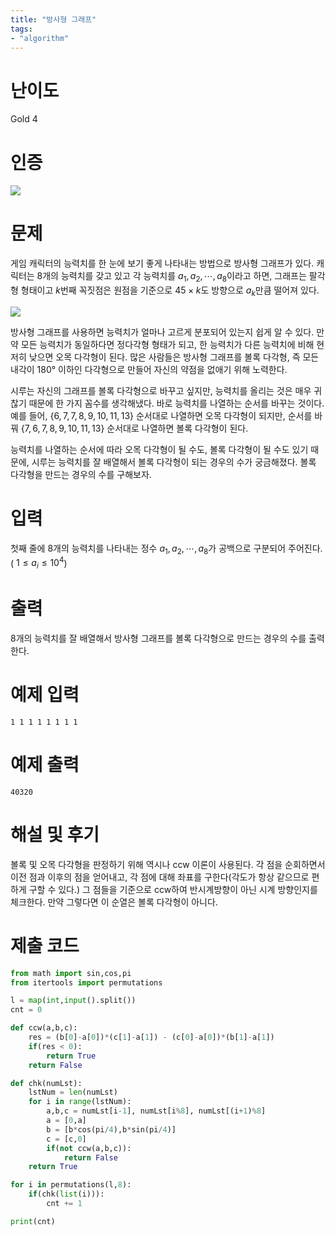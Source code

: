 ```yaml
---
title: "방사형 그래프"
tags:
- "algorithm"
---
```


# 난이도
Gold 4

# 인증
![](https://bmchun00.github.io/assets/algo/week3-5.png)

# 문제
게임 캐릭터의 능력치를 한 눈에 보기 좋게 나타내는 방법으로 방사형 그래프가 있다. 캐릭터는 8개의 능력치를 갖고 있고 각 능력치를 
$a_1, a_2, \cdots, a_8$이라고 하면, 그래프는 팔각형 형태이고 
$k$번째 꼭짓점은 원점을 기준으로 
$45\times k$도 방향으로 
$a_k$만큼 떨어져 있다.

![](https://upload.acmicpc.net/43d13e2d-6736-49e1-a0ef-d3a079ca7b49/-/preview/)

방사형 그래프를 사용하면 능력치가 얼마나 고르게 분포되어 있는지 쉽게 알 수 있다. 만약 모든 능력치가 동일하다면 정다각형 형태가 되고, 한 능력치가 다른 능력치에 비해 현저히 낮으면 오목 다각형이 된다. 많은 사람들은 방사형 그래프를 볼록 다각형, 즉 모든 내각이 
$180°$ 이하인 다각형으로 만들어 자신의 약점을 없애기 위해 노력한다.

시루는 자신의 그래프를 볼록 다각형으로 바꾸고 싶지만, 능력치를 올리는 것은 매우 귀찮기 때문에 한 가지 꼼수를 생각해냈다. 바로 능력치를 나열하는 순서를 바꾸는 것이다. 예를 들어, 
$\lbrace 6,7,7,8,9,10,11,13 \rbrace$ 순서대로 나열하면 오목 다각형이 되지만, 순서를 바꿔 
$\lbrace 7,6,7,8,9,10,11,13 \rbrace$ 순서대로 나열하면 볼록 다각형이 된다.



능력치를 나열하는 순서에 따라 오목 다각형이 될 수도, 볼록 다각형이 될 수도 있기 때문에, 시루는 능력치를 잘 배열해서 볼록 다각형이 되는 경우의 수가 궁금해졌다. 볼록 다각형을 만드는 경우의 수를 구해보자.

# 입력
첫째 줄에 8개의 능력치를 나타내는 정수 
$a_1, a_2, \cdots , a_8$가 공백으로 구분되어 주어진다. (
$1 \leq a_i \leq 10^4$)

# 출력
8개의 능력치를 잘 배열해서 방사형 그래프를 볼록 다각형으로 만드는 경우의 수를 출력한다.

# 예제 입력
```
1 1 1 1 1 1 1 1
```

# 예제 출력
```
40320
```

# 해설 및 후기
볼록 및 오목 다각형을 판정하기 위해 역시나 ccw 이론이 사용된다. 각 점을 순회하면서 이전 점과 이후의 점을 얻어내고, 각 점에 대해 좌표를 구한다(각도가 항상 같으므로 편하게 구할 수 있다.) 그 점들을 기준으로 ccw하여 반시계방향이 아닌 시계 방향인지를 체크한다. 만약 그렇다면 이 순열은 볼록 다각형이 아니다.

# 제출 코드
```py
from math import sin,cos,pi
from itertools import permutations

l = map(int,input().split())
cnt = 0

def ccw(a,b,c):
    res = (b[0]-a[0])*(c[1]-a[1]) - (c[0]-a[0])*(b[1]-a[1])
    if(res < 0):
        return True
    return False

def chk(numLst):
    lstNum = len(numLst)
    for i in range(lstNum):
        a,b,c = numLst[i-1], numLst[i%8], numLst[(i+1)%8]
        a = [0,a]
        b = [b*cos(pi/4),b*sin(pi/4)]
        c = [c,0]
        if(not ccw(a,b,c)):
            return False
    return True

for i in permutations(l,8):
    if(chk(list(i))):
        cnt += 1

print(cnt)
```